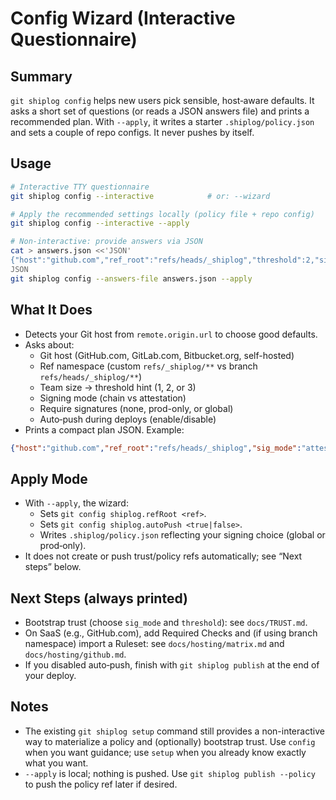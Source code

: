 # Config Wizard (Interactive Questionnaire)

## Summary
`git shiplog config` helps new users pick sensible, host‑aware defaults. It asks a short set of questions (or reads a JSON answers file) and prints a recommended plan. With `--apply`, it writes a starter `.shiplog/policy.json` and sets a couple of repo configs. It never pushes by itself.

## Usage
```bash
# Interactive TTY questionnaire
git shiplog config --interactive            # or: --wizard

# Apply the recommended settings locally (policy file + repo config)
git shiplog config --interactive --apply

# Non-interactive: provide answers via JSON
cat > answers.json <<'JSON'
{"host":"github.com","ref_root":"refs/heads/_shiplog","threshold":2,"sig_mode":"attestation","require_signed":"prod-only","autoPush":0}
JSON
git shiplog config --answers-file answers.json --apply
```

## What It Does
- Detects your Git host from `remote.origin.url` to choose good defaults.
- Asks about:
  - Git host (GitHub.com, GitLab.com, Bitbucket.org, self-hosted)
  - Ref namespace (custom `refs/_shiplog/**` vs branch `refs/heads/_shiplog/**`)
  - Team size → threshold hint (1, 2, or 3)
  - Signing mode (chain vs attestation)
  - Require signatures (none, prod-only, or global)
  - Auto‑push during deploys (enable/disable)
- Prints a compact plan JSON. Example:

```json
{"host":"github.com","ref_root":"refs/heads/_shiplog","sig_mode":"attestation","threshold":2,"require_signed":"prod-only","autoPush":0}
```

## Apply Mode
- With `--apply`, the wizard:
  - Sets `git config shiplog.refRoot <ref>`.
  - Sets `git config shiplog.autoPush <true|false>`.
  - Writes `.shiplog/policy.json` reflecting your signing choice (global or prod‑only).
- It does not create or push trust/policy refs automatically; see “Next steps” below.

## Next Steps (always printed)
- Bootstrap trust (choose `sig_mode` and `threshold`): see `docs/TRUST.md`.
- On SaaS (e.g., GitHub.com), add Required Checks and (if using branch namespace) import a Ruleset: see `docs/hosting/matrix.md` and `docs/hosting/github.md`.
- If you disabled auto‑push, finish with `git shiplog publish` at the end of your deploy.

## Notes
- The existing `git shiplog setup` command still provides a non-interactive way to materialize a policy and (optionally) bootstrap trust. Use `config` when you want guidance; use `setup` when you already know exactly what you want.
- `--apply` is local; nothing is pushed. Use `git shiplog publish --policy` to push the policy ref later if desired.
